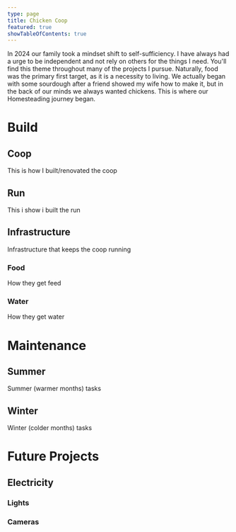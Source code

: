 ```yaml
---
type: page
title: Chicken Coop
featured: true
showTableOfContents: true
---
```

In 2024 our family took a mindset shift to self-sufficiency. I have always had a urge to be independent and not rely on others for the things I need.  You'll find this theme throughout many of the projects I pursue. Naturally, food was the primary first target, as it is a necessity to living. We actually began with some sourdough after a friend showed my wife how to make it, but in the back of our minds we always wanted chickens. This is where our Homesteading journey began.

# Build
## Coop
This is how I built/renovated the coop
## Run
This i show i built the run
## Infrastructure
Infrastructure that keeps the coop running
### Food
How they get feed
### Water
How they get water
# Maintenance
## Summer
Summer (warmer months) tasks
## Winter
Winter (colder months) tasks
# Future Projects
## Electricity
### Lights
### Cameras